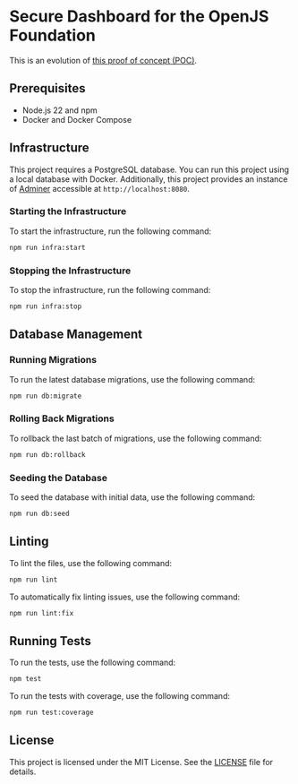 # Secure Dashboard for the OpenJS Foundation

This is an evolution of [this proof of concept (POC)](https://github.com/UlisesGascon/poc-openjs-security-program-standards-dashboard).

## Prerequisites

- Node.js 22 and npm
- Docker and Docker Compose

## Infrastructure

This project requires a PostgreSQL database. You can run this project using a local database with Docker. Additionally, this project provides an instance of [Adminer](https://www.adminer.org/) accessible at `http://localhost:8080`.


### Starting the Infrastructure

To start the infrastructure, run the following command:

```bash
npm run infra:start
```

### Stopping the Infrastructure

To stop the infrastructure, run the following command:

```bash
npm run infra:stop
```

## Database Management

### Running Migrations

To run the latest database migrations, use the following command:

```bash
npm run db:migrate
```

### Rolling Back Migrations

To rollback the last batch of migrations, use the following command:

```bash
npm run db:rollback
```

### Seeding the Database

To seed the database with initial data, use the following command:

```bash
npm run db:seed
```

## Linting

To lint the files, use the following command:

```bash
npm run lint
```

To automatically fix linting issues, use the following command:

```bash
npm run lint:fix
```

## Running Tests

To run the tests, use the following command:

```bash
npm test
```

To run the tests with coverage, use the following command:

```bash
npm run test:coverage
```

## License

This project is licensed under the MIT License. See the [LICENSE](/LICENSE) file for details.